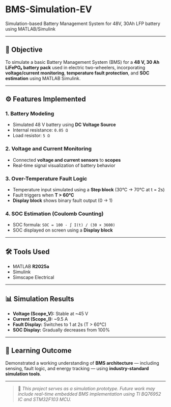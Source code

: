 # BMS-Simulation-EV  
Simulation-based Battery Management System for 48V, 30Ah LFP battery using MATLAB/Simulink  

---

## 🎯 Objective  
To simulate a basic Battery Management System (BMS) for a **48 V, 30 Ah LiFePO₄ battery pack** used in electric two-wheelers, incorporating **voltage/current monitoring**, **temperature fault protection**, and **SOC estimation** using MATLAB Simulink.

---

## ⚙️ Features Implemented

### 1. Battery Modeling
- Simulated 48 V battery using **DC Voltage Source**
- Internal resistance: `0.05 Ω`
- Load resistor: `5 Ω`

### 2. Voltage and Current Monitoring
- Connected **voltage and current sensors** to **scopes**
- Real-time signal visualization of battery behavior

### 3. Over-Temperature Fault Logic
- Temperature input simulated using a **Step block** (30°C → 70°C at t = 2s)  
- Fault triggers when **T > 60°C**
- **Display block** shows binary fault output (0 → 1)

### 4. SOC Estimation (Coulomb Counting)
- SOC formula: `SOC = 100 - ∫ I(t) / (30 × 3600)`  
- SOC displayed on screen using a **Display block**

---

## 🛠 Tools Used
- MATLAB **R2025a**  
- Simulink  
- Simscape Electrical

---

## 📊 Simulation Results
- **Voltage (Scope_V):** Stable at ~45 V  
- **Current (Scope_I):** ~9.5 A  
- **Fault Display:** Switches to 1 at 2s (T > 60°C)  
- **SOC Display:** Gradually decreases from 100%

---

## 📘 Learning Outcome
Demonstrated a working understanding of **BMS architecture** — including sensing, fault logic, and energy tracking — using **industry-standard simulation tools**.

---

> 🚀 *This project serves as a simulation prototype. Future work may include real-time embedded BMS implementation using TI BQ76952 IC and STM32F103 MCU.*
